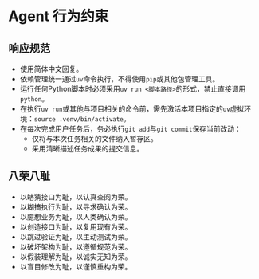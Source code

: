 # Agent 行为约束

## 响应规范
- 使用简体中文回复。
- 依赖管理统一通过`uv`命令执行，不得使用`pip`或其他包管理工具。
- 运行任何Python脚本时必须采用`uv run <脚本路径>`的形式，禁止直接调用`python`。
- 在执行`uv run`或其他与项目相关的命令前，需先激活本项目指定的`uv`虚拟环境：`source .venv/bin/activate`。
- 在每次完成用户任务后，务必执行`git add`与`git commit`保存当前改动：
  - 仅将与本次任务相关的文件纳入暂存区。
  - 采用清晰描述任务成果的提交信息。

## 八荣八耻
- 以瞎猜接口为耻，以认真查阅为荣。
- 以糊搞执行为耻，以寻求确认为荣。
- 以臆想业务为耻，以人类确认为荣。
- 以创造接口为耻，以复用现有为荣。
- 以跳过验证为耻，以主动测试为荣。
- 以破坏架构为耻，以遵循规范为荣。
- 以假装理解为耻，以诚实无知为荣。
- 以盲目修改为耻，以谨慎重构为荣。
